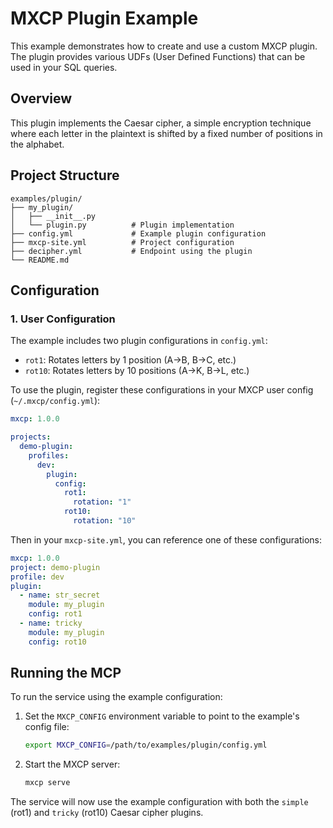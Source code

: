 # MXCP Plugin Example

This example demonstrates how to create and use a custom MXCP plugin. The plugin provides various UDFs (User Defined Functions) that can be used in your SQL queries.

## Overview

This plugin implements the Caesar cipher, a simple encryption technique where each letter in the plaintext is shifted by a fixed number of positions in the alphabet.

## Project Structure

```
examples/plugin/
├── my_plugin/
│   ├── __init__.py
│   └── plugin.py          # Plugin implementation
├── config.yml             # Example plugin configuration
├── mxcp-site.yml          # Project configuration
├── decipher.yml           # Endpoint using the plugin
└── README.md
```

## Configuration

### 1. User Configuration

The example includes two plugin configurations in `config.yml`:
- `rot1`: Rotates letters by 1 position (A->B, B->C, etc.)
- `rot10`: Rotates letters by 10 positions (A->K, B->L, etc.)

To use the plugin, register these configurations in your MXCP user config (`~/.mxcp/config.yml`):

```yaml
mxcp: 1.0.0

projects:
  demo-plugin:
    profiles:
      dev:
        plugin:
          config:
            rot1:
              rotation: "1"
            rot10:
              rotation: "10"
```

Then in your `mxcp-site.yml`, you can reference one of these configurations:

```yaml
mxcp: 1.0.0
project: demo-plugin
profile: dev
plugin:
  - name: str_secret
    module: my_plugin
    config: rot1
  - name: tricky
    module: my_plugin
    config: rot10
```

## Running the MCP

To run the service using the example configuration:

1. Set the `MXCP_CONFIG` environment variable to point to the example's config file:
   ```bash
   export MXCP_CONFIG=/path/to/examples/plugin/config.yml
   ```

2. Start the MXCP server:
   ```bash
   mxcp serve
   ```

The service will now use the example configuration with both the `simple` (rot1) and `tricky` (rot10) Caesar cipher plugins.



